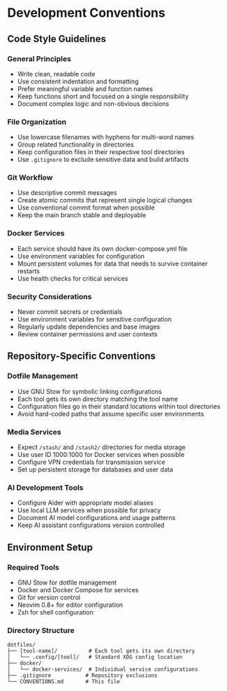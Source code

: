 # Development Conventions

## Code Style Guidelines

### General Principles
- Write clean, readable code
- Use consistent indentation and formatting
- Prefer meaningful variable and function names
- Keep functions short and focused on a single responsibility
- Document complex logic and non-obvious decisions

### File Organization
- Use lowercase filenames with hyphens for multi-word names
- Group related functionality in directories
- Keep configuration files in their respective tool directories
- Use `.gitignore` to exclude sensitive data and build artifacts

### Git Workflow
- Use descriptive commit messages
- Create atomic commits that represent single logical changes
- Use conventional commit format when possible
- Keep the main branch stable and deployable

### Docker Services
- Each service should have its own docker-compose.yml file
- Use environment variables for configuration
- Mount persistent volumes for data that needs to survive container restarts
- Use health checks for critical services

### Security Considerations
- Never commit secrets or credentials
- Use environment variables for sensitive configuration
- Regularly update dependencies and base images
- Review container permissions and user contexts

## Repository-Specific Conventions

### Dotfile Management
- Use GNU Stow for symbolic linking configurations
- Each tool gets its own directory matching the tool name
- Configuration files go in their standard locations within tool directories
- Avoid hard-coded paths that assume specific user environments

### Media Services
- Expect `/stash/` and `/stash2/` directories for media storage
- Use user ID 1000:1000 for Docker services when possible
- Configure VPN credentials for transmission service
- Set up persistent storage for databases and user data

### AI Development Tools
- Configure Aider with appropriate model aliases
- Use local LLM services when possible for privacy
- Document AI model configurations and usage patterns
- Keep AI assistant configurations version controlled

## Environment Setup

### Required Tools
- GNU Stow for dotfile management
- Docker and Docker Compose for services
- Git for version control
- Neovim 0.8+ for editor configuration
- Zsh for shell configuration

### Directory Structure
```
dotfiles/
├── [tool-name]/          # Each tool gets its own directory
│   └── .config/[tool]/   # Standard XDG config location
├── docker/
│   └── docker-services/  # Individual service configurations
├── .gitignore           # Repository exclusions
└── CONVENTIONS.md       # This file
```
